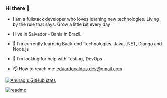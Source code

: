 ### Hi there 👋
  
- I am a fullstack developer who loves learning new technologies. Living by the rule that says: Grow a little bit every day
- I live in Salvador - Bahia in Brazil.

- 🌱 I’m currently learning Back-end Technologies, Java, .NET, Django and Node.js
- 🤔 I’m looking for help with Testing, DevOps


- 📫 How to reach me: eduardocaldas.dev@gmail.com



[![Anurag's GitHub stats](https://github-readme-stats.vercel.app/api?username=EduardoPPCaldas)](https://github.com/anuraghazra/github-readme-stats)

[![readme](https://github-readme-stats.vercel.app/api/pin/?username=EduardoPPCaldas&repo=EduardoPPCaldas&theme=react)](https://github.com/EduardoPPCaldas/EduardoPPCaldas)
